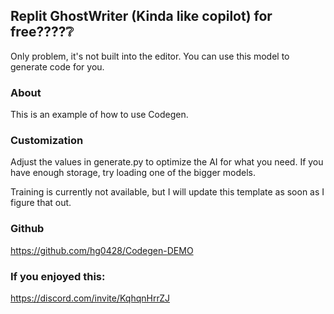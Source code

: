 ## Replit GhostWriter (Kinda like copilot) for free????❔
Only problem, it's not built into the editor. 
You can use this model to generate code for you.

### About
This is an example of how to use Codegen.

### Customization
Adjust the values in generate.py to optimize the AI for what you need. If you have enough storage, try loading one of the bigger models. 

Training is currently not available, but I will update this template as soon as I figure that out.

### Github
https://github.com/hg0428/Codegen-DEMO

### If you enjoyed this:
https://discord.com/invite/KqhqnHrrZJ
